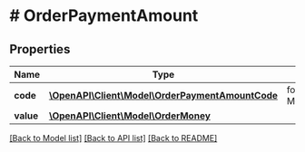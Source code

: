 # # OrderPaymentAmount


## Properties 


Name | Type | Description | Notes
------------ | ------------- | ------------- | -------------
**code**| [**\OpenAPI\Client\Model\OrderPaymentAmountCode**](OrderPaymentAmountCode.md) |  for more information please, see Model/OrderPaymentAmountCode.php  | [optional]
**value**| [**\OpenAPI\Client\Model\OrderMoney**](OrderMoney.md) |   | [optional]


[[Back to Model list]](../../README.md#models) [[Back to API list]](../../README.md#endpoints) [[Back to README]](../../README.md)

